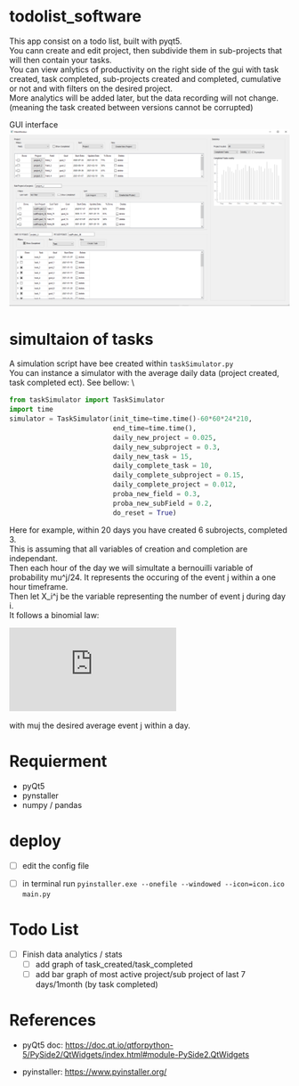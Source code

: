# todolist_software

This app consist on a todo list, built with pyqt5. \
You cann create and edit project, then subdivide them in sub-projects that will then contain your tasks. \
You can view anlytics of productivity on the right side of the gui with task created, task completed, sub-projects created and completed, cumulative or not and with filters on the desired project. \
More analytics will be added later, but the data recording will not change. (meaning the task created between versions cannot be corrupted)

GUI interface
![alt text](src/main.PNG)

# simultaion of tasks

A simulation script have bee created within `taskSimulator.py` \
You can instance a simulator with the average daily data (project created, task completed ect). See bellow: \

```python
from taskSimulator import TaskSimulator
import time
simulator = TaskSimulator(init_time=time.time()-60*60*24*210, 
                          end_time=time.time(),
                          daily_new_project = 0.025,
                          daily_new_subproject = 0.3,
                          daily_new_task = 15,
                          daily_complete_task = 10,
                          daily_complete_subproject = 0.15,
                          daily_complete_project = 0.012,
                          proba_new_field = 0.3,
                          proba_new_subField = 0.2,
                          do_reset = True)

```
Here for example, within 20 days you have created 6 subrojects, completed 3. \
This is assuming that all variables of creation and completion are independant. \
Then each hour of the day we will simultate a bernouilli variable of probability mu^j/24. 
It represents the occuring of the event j within a one hour timeframe. \
Then let X_i^j be the variable representing the number of event j during day i. \
It follows a binomial law: 

![equation](http://www.sciweavers.org/tex2img.php?eq=X_i%5Ej%5Csim%20%5Cmathbb%7BB%7D%2824%2C%5Cfrac%7B%5Cmu%5Ej%7D%7B24%7D%29&bc=White&fc=Black&im=jpg&fs=12&ff=arev&edit=0)

with muj the desired average event j within a day.


# Requierment

 * pyQt5
 * pynstaller
 * numpy / pandas

# deploy

- [ ] edit the config file
- [ ] in terminal run `pyinstaller.exe --onefile --windowed --icon=icon.ico main.py`

  
  
# Todo List

- [ ] Finish data analytics / stats
  - [ ] add graph of task_created/task_completed
  - [ ] add bar graph of most active project/sub project of last 7 days/1month (by task completed)
  
# References

* pyQt5 doc: https://doc.qt.io/qtforpython-5/PySide2/QtWidgets/index.html#module-PySide2.QtWidgets

* pyinstaller: https://www.pyinstaller.org/
